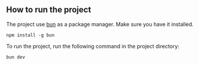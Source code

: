 ## How to run the project

The project use [bun](https://bun.sh/docs/installation) as a package manager. Make sure you have it installed.

```
npm install -g bun
```

To run the project, run the following command in the project directory:

```
bun dev
```
